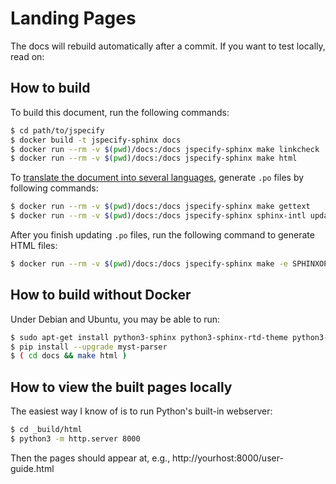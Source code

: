 # Landing Pages

The docs will rebuild automatically after a commit. If you want to test locally,
read on:

## How to build

To build this document, run the following commands:

```sh
$ cd path/to/jspecify
$ docker build -t jspecify-sphinx docs
$ docker run --rm -v $(pwd)/docs:/docs jspecify-sphinx make linkcheck
$ docker run --rm -v $(pwd)/docs:/docs jspecify-sphinx make html
```

To
[translate the document into several languages](https://www.sphinx-doc.org/en/master/intl.html),
generate `.po` files by following commands:

```sh
$ docker run --rm -v $(pwd)/docs:/docs jspecify-sphinx make gettext
$ docker run --rm -v $(pwd)/docs:/docs jspecify-sphinx sphinx-intl update -p _build/gettext -l ja
```

After you finish updating `.po` files, run the following command to generate
HTML files:

```sh
$ docker run --rm -v $(pwd)/docs:/docs jspecify-sphinx make -e SPHINXOPTS="-D language='ja'" html
```

## How to build without Docker

Under Debian and Ubuntu, you may be able to run:

```sh
$ sudo apt-get install python3-sphinx python3-sphinx-rtd-theme python3-pip
$ pip install --upgrade myst-parser
$ ( cd docs && make html )
```

## How to view the built pages locally

The easiest way I know of is to run Python's built-in webserver:

```sh
$ cd _build/html
$ python3 -m http.server 8000
```

Then the pages should appear at, e.g., http://yourhost:8000/user-guide.html
